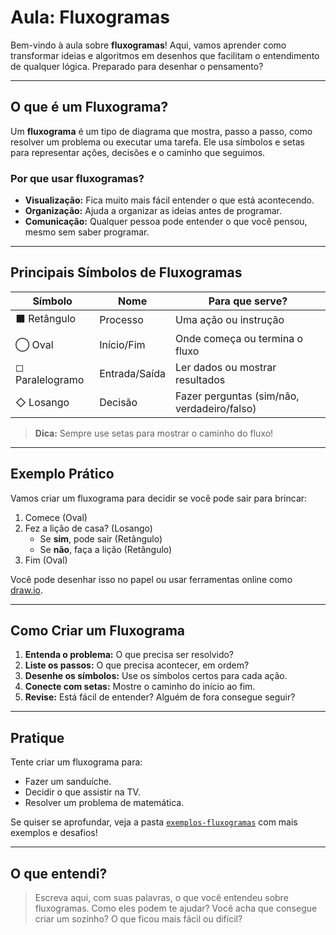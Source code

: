 # Aula: Fluxogramas

Bem-vindo à aula sobre **fluxogramas**! Aqui, vamos aprender como transformar ideias e algoritmos em desenhos que facilitam o entendimento de qualquer lógica. Preparado para desenhar o pensamento?

---

## O que é um Fluxograma?

Um **fluxograma** é um tipo de diagrama que mostra, passo a passo, como resolver um problema ou executar uma tarefa. Ele usa símbolos e setas para representar ações, decisões e o caminho que seguimos.

### Por que usar fluxogramas?

- **Visualização:** Fica muito mais fácil entender o que está acontecendo.
- **Organização:** Ajuda a organizar as ideias antes de programar.
- **Comunicação:** Qualquer pessoa pode entender o que você pensou, mesmo sem saber programar.

---

## Principais Símbolos de Fluxogramas

| Símbolo         | Nome           | Para que serve?                        |
|-----------------|----------------|----------------------------------------|
| ⬛ Retângulo    | Processo       | Uma ação ou instrução                  |
| ◯ Oval          | Início/Fim     | Onde começa ou termina o fluxo         |
| ◻ Paralelogramo | Entrada/Saída  | Ler dados ou mostrar resultados        |
| ◇ Losango       | Decisão        | Fazer perguntas (sim/não, verdadeiro/falso) |

> **Dica:** Sempre use setas para mostrar o caminho do fluxo!

---

## Exemplo Prático

Vamos criar um fluxograma para decidir se você pode sair para brincar:

1. Comece (Oval)
2. Fez a lição de casa? (Losango)
    - Se **sim**, pode sair (Retângulo)
    - Se **não**, faça a lição (Retângulo)
3. Fim (Oval)

Você pode desenhar isso no papel ou usar ferramentas online como [draw.io](https://draw.io).

---

## Como Criar um Fluxograma

1. **Entenda o problema:** O que precisa ser resolvido?
2. **Liste os passos:** O que precisa acontecer, em ordem?
3. **Desenhe os símbolos:** Use os símbolos certos para cada ação.
4. **Conecte com setas:** Mostre o caminho do início ao fim.
5. **Revise:** Está fácil de entender? Alguém de fora consegue seguir?

---

## Pratique

Tente criar um fluxograma para:

- Fazer um sanduíche.
- Decidir o que assistir na TV.
- Resolver um problema de matemática.

Se quiser se aprofundar, veja a pasta [`exemplos-fluxogramas`](./exemplos-fluxogramas/README.md) com mais exemplos e desafios!

---

## O que entendi?

> Escreva aqui, com suas palavras, o que você entendeu sobre fluxogramas. Como eles podem te ajudar? Você acha que consegue criar um sozinho? O que ficou mais fácil ou difícil?
